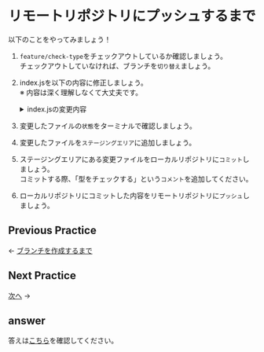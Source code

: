 # リモートリポジトリにプッシュするまで

以下のことをやってみましょう！

1. `feature/check-type`をチェックアウトしているか確認しましょう。  
チェックアウトしていなければ、ブランチを`切り替え`ましょう。
2. index.jsを以下の内容に修正しましょう。  
※ 内容は深く理解しなくて大丈夫です。
    <details>
      <summary>index.jsの変更内容</summary>

      ```
      function fizzBuzz() {
        const val = document.getElementById('input-max-number').value;
        const maxNumber = parseInt(val, 10);

        if(typeof maxNumber !== 'number') {
          console.log('入力内容は数値にしてください。')
          return;
        }

        for(let i = 1; i <= maxNumber; i++) {
          if (i % 15 === 0) {
            console.log('FizzBuzz');
          }
          else if (i % 3 === 0) {
            console.log('Fizz');
          }
          else if (i % 5 === 0) {
            console.log('Buzz');
          }
          else {
            console.log(i);
          }
        }
      }

      document.addEventListener('DOMContentLoaded', function() {
        const buttonElem = document.getElementById('button');
        buttonElem.addEventListener('click', fizzBuzz, false);
      })
      ```
    </details>

3. 変更したファイルの`状態`をターミナルで確認しましょう。
4. 変更したファイルを`ステージングエリア`に追加しましょう。
5. ステージングエリアにある変更ファイルをローカルリポジトリに`コミット`しましょう。  
コミットする際、「型をチェックする」という`コメント`を追加してください。
6. ローカルリポジトリにコミットした内容をリモートリポジトリに`プッシュ`しましょう。

## Previous Practice

← [ブランチを作成するまで](../step01/untilCreateBranch.md)

## Next Practice

<!-- TODO: 作成したらURLを追加する -->
[次へ]() →

## answer

答えは[こちら](/public/docs/training/answer/step02/untilMerge.md)を確認してください。
